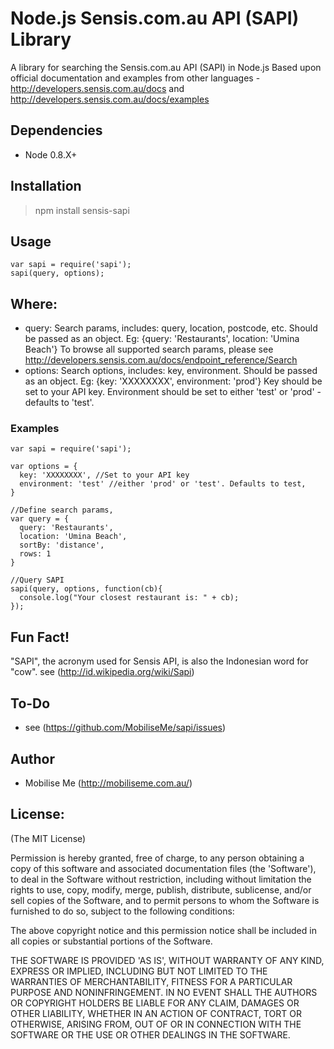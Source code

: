Node.js Sensis.com.au API (SAPI) Library
========================================
A library for searching the Sensis.com.au API (SAPI) in Node.js
Based upon official documentation and examples from other languages - <http://developers.sensis.com.au/docs> and <http://developers.sensis.com.au/docs/examples>

Dependencies
------------

* Node 0.8.X+

Installation
------------
> npm install sensis-sapi

Usage
------
    
    var sapi = require('sapi');
    sapi(query, options);


## Where:
* query:
  Search params, includes: query, location, postcode, etc.
  Should be passed as an object. Eg: {query: 'Restaurants', location: 'Umina Beach'}
  To browse all supported search params, please see <http://developers.sensis.com.au/docs/endpoint_reference/Search>
* options:
  Search options, includes: key, environment.
  Should be passed as an object. Eg: {key: 'XXXXXXXX', environment: 'prod'}
  Key should be set to your API key. Environment should be set to either 'test' or 'prod' - defaults to 'test'.

### Examples

    var sapi = require('sapi');

    var options = {
      key: 'XXXXXXXX', //Set to your API key
      environment: 'test' //either 'prod' or 'test'. Defaults to test,
    }

    //Define search params, 
    var query = {
      query: 'Restaurants',
      location: 'Umina Beach',
      sortBy: 'distance',
      rows: 1
    }

    //Query SAPI
    sapi(query, options, function(cb){
      console.log("Your closest restaurant is: " + cb);
    });

Fun Fact!
------
"SAPI", the acronym used for Sensis API, is also the Indonesian word for "cow". see (<http://id.wikipedia.org/wiki/Sapi>)

To-Do
-----
* see (<https://github.com/MobiliseMe/sapi/issues>)

Author
------

* Mobilise Me (<http://mobiliseme.com.au/>)

License:
--------

(The MIT License)

Permission is hereby granted, free of charge, to any person obtaining
a copy of this software and associated documentation files (the
'Software'), to deal in the Software without restriction, including
without limitation the rights to use, copy, modify, merge, publish,
distribute, sublicense, and/or sell copies of the Software, and to
permit persons to whom the Software is furnished to do so, subject to
the following conditions:

The above copyright notice and this permission notice shall be
included in all copies or substantial portions of the Software.

THE SOFTWARE IS PROVIDED 'AS IS', WITHOUT WARRANTY OF ANY KIND,
EXPRESS OR IMPLIED, INCLUDING BUT NOT LIMITED TO THE WARRANTIES OF
MERCHANTABILITY, FITNESS FOR A PARTICULAR PURPOSE AND NONINFRINGEMENT.
IN NO EVENT SHALL THE AUTHORS OR COPYRIGHT HOLDERS BE LIABLE FOR ANY
CLAIM, DAMAGES OR OTHER LIABILITY, WHETHER IN AN ACTION OF CONTRACT,
TORT OR OTHERWISE, ARISING FROM, OUT OF OR IN CONNECTION WITH THE
SOFTWARE OR THE USE OR OTHER DEALINGS IN THE SOFTWARE.
